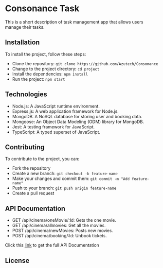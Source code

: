 # Consonance Task
This is a short description of task management app that allows users manage their tasks.

## Installation

To install the project, follow these steps:

-  Clone the repository: `git clone https://github.com/Azutech/Consonance`
-  Change to the project directory: `cd project`
-  Install the dependencies: `npm install`
-  Run the project: `npm start`

## Technologies

- Node.js: A JavaScript runtime environment.
- Express.js: A web application framework for Node.js.
- MongoDB: A NoSQL database for storing user and booking data.
- Mongoose: An Object Data Modeling (ODM) library for MongoDB.
- Jest: A testing framework for JavaScript.
- TypeScript: A typed superset of JavaScript.

## Contributing

To contribute to the project, you can:

- Fork the repository
- Create a new branch: `git checkout -b feature-name`
- Make your changes and commit them: `git commit -m "Add feature-name"`
- Push to your branch: `git push origin feature-name`
- Create a pull request



## API Documentation
 - GET /api/cinema/oneMovie/:Id: Gets the one movie.
 - GET /api/cinema/allmovies: Get all the movies.
 - POST /api/cinema/newMovies: Posts new movies.
 - POST /api/cinema/booking/:Id: Unbook tickets.

 Click this [link](https://documenter.getpostman.com/view/19569197/2s93sW8bD9) to get the full API Documentation 
## License